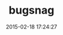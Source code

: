 ---
layout: post
title:  "bugsnag"
repo:   "bugsnag/bugsnag-ruby"
date:   2015-02-18 17:24:27
gemurl: http://github.com/bugsnag/bugsnag-ruby
---